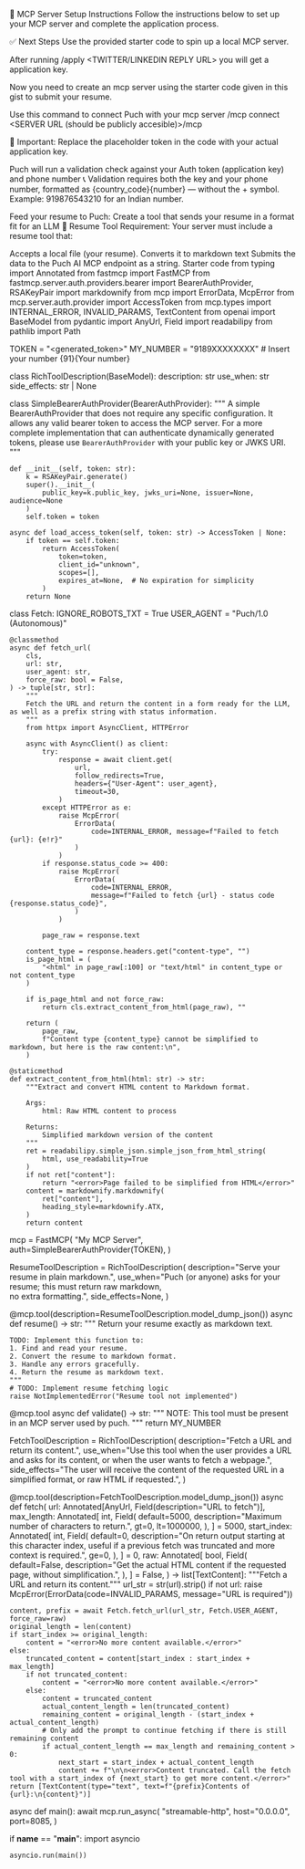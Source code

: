 🚀 MCP Server Setup Instructions
Follow the instructions below to set up your MCP server and complete the application process.

✅ Next Steps
Use the provided starter code to spin up a local MCP server.

After running /apply <TWITTER/LINKEDIN REPLY URL> you will get a application key.

Now you need to create an mcp server using the starter code given in this gist to submit your resume.

Use this command to connect Puch with your mcp server /mcp connect <SERVER URL (should be publicly accesible)>/mcp <AUTH TOKEN>

🔑 Important: Replace the placeholder token in the code with your actual application key.

Puch will run a validation check against your Auth token (application key) and phone number
📞 Validation requires both the key and your phone number, formatted as {country_code}{number} — without the + symbol.
Example: 919876543210 for an Indian number.

Feed your resume to Puch: Create a tool that sends your resume in a format fit for an LLM
📎 Resume Tool Requirement:
Your server must include a resume tool that:

Accepts a local file (your resume).
Converts it to markdown text
Submits the data to the Puch AI MCP endpoint as a string.
Starter code
from typing import Annotated
from fastmcp import FastMCP
from fastmcp.server.auth.providers.bearer import BearerAuthProvider, RSAKeyPair
import markdownify
from mcp import ErrorData, McpError
from mcp.server.auth.provider import AccessToken
from mcp.types import INTERNAL_ERROR, INVALID_PARAMS, TextContent
from openai import BaseModel
from pydantic import AnyUrl, Field
import readabilipy
from pathlib import Path

TOKEN = "<generated_token>"
MY_NUMBER = "9189XXXXXXXX"  # Insert your number {91}{Your number}


class RichToolDescription(BaseModel):
    description: str
    use_when: str
    side_effects: str | None


class SimpleBearerAuthProvider(BearerAuthProvider):
    """
    A simple BearerAuthProvider that does not require any specific configuration.
    It allows any valid bearer token to access the MCP server.
    For a more complete implementation that can authenticate dynamically generated tokens,
    please use `BearerAuthProvider` with your public key or JWKS URI.
    """

    def __init__(self, token: str):
        k = RSAKeyPair.generate()
        super().__init__(
            public_key=k.public_key, jwks_uri=None, issuer=None, audience=None
        )
        self.token = token

    async def load_access_token(self, token: str) -> AccessToken | None:
        if token == self.token:
            return AccessToken(
                token=token,
                client_id="unknown",
                scopes=[],
                expires_at=None,  # No expiration for simplicity
            )
        return None


class Fetch:
    IGNORE_ROBOTS_TXT = True
    USER_AGENT = "Puch/1.0 (Autonomous)"

    @classmethod
    async def fetch_url(
        cls,
        url: str,
        user_agent: str,
        force_raw: bool = False,
    ) -> tuple[str, str]:
        """
        Fetch the URL and return the content in a form ready for the LLM, as well as a prefix string with status information.
        """
        from httpx import AsyncClient, HTTPError

        async with AsyncClient() as client:
            try:
                response = await client.get(
                    url,
                    follow_redirects=True,
                    headers={"User-Agent": user_agent},
                    timeout=30,
                )
            except HTTPError as e:
                raise McpError(
                    ErrorData(
                        code=INTERNAL_ERROR, message=f"Failed to fetch {url}: {e!r}"
                    )
                )
            if response.status_code >= 400:
                raise McpError(
                    ErrorData(
                        code=INTERNAL_ERROR,
                        message=f"Failed to fetch {url} - status code {response.status_code}",
                    )
                )

            page_raw = response.text

        content_type = response.headers.get("content-type", "")
        is_page_html = (
            "<html" in page_raw[:100] or "text/html" in content_type or not content_type
        )

        if is_page_html and not force_raw:
            return cls.extract_content_from_html(page_raw), ""

        return (
            page_raw,
            f"Content type {content_type} cannot be simplified to markdown, but here is the raw content:\n",
        )

    @staticmethod
    def extract_content_from_html(html: str) -> str:
        """Extract and convert HTML content to Markdown format.

        Args:
            html: Raw HTML content to process

        Returns:
            Simplified markdown version of the content
        """
        ret = readabilipy.simple_json.simple_json_from_html_string(
            html, use_readability=True
        )
        if not ret["content"]:
            return "<error>Page failed to be simplified from HTML</error>"
        content = markdownify.markdownify(
            ret["content"],
            heading_style=markdownify.ATX,
        )
        return content




mcp = FastMCP(
    "My MCP Server",
    auth=SimpleBearerAuthProvider(TOKEN),
)

ResumeToolDescription = RichToolDescription(
    description="Serve your resume in plain markdown.",
    use_when="Puch (or anyone) asks for your resume; this must return raw markdown, \
no extra formatting.",
    side_effects=None,
)

@mcp.tool(description=ResumeToolDescription.model_dump_json())
async def resume() -> str:
    """
    Return your resume exactly as markdown text.
    
    TODO: Implement this function to:
    1. Find and read your resume.
    2. Convert the resume to markdown format.
    3. Handle any errors gracefully.
    4. Return the resume as markdown text.
    """
    # TODO: Implement resume fetching logic
    raise NotImplementedError("Resume tool not implemented")


@mcp.tool
async def validate() -> str:
    """
    NOTE: This tool must be present in an MCP server used by puch.
    """
    return MY_NUMBER


FetchToolDescription = RichToolDescription(
    description="Fetch a URL and return its content.",
    use_when="Use this tool when the user provides a URL and asks for its content, or when the user wants to fetch a webpage.",
    side_effects="The user will receive the content of the requested URL in a simplified format, or raw HTML if requested.",
)


@mcp.tool(description=FetchToolDescription.model_dump_json())
async def fetch(
    url: Annotated[AnyUrl, Field(description="URL to fetch")],
    max_length: Annotated[
        int,
        Field(
            default=5000,
            description="Maximum number of characters to return.",
            gt=0,
            lt=1000000,
        ),
    ] = 5000,
    start_index: Annotated[
        int,
        Field(
            default=0,
            description="On return output starting at this character index, useful if a previous fetch was truncated and more context is required.",
            ge=0,
        ),
    ] = 0,
    raw: Annotated[
        bool,
        Field(
            default=False,
            description="Get the actual HTML content if the requested page, without simplification.",
        ),
    ] = False,
) -> list[TextContent]:
    """Fetch a URL and return its content."""
    url_str = str(url).strip()
    if not url:
        raise McpError(ErrorData(code=INVALID_PARAMS, message="URL is required"))

    content, prefix = await Fetch.fetch_url(url_str, Fetch.USER_AGENT, force_raw=raw)
    original_length = len(content)
    if start_index >= original_length:
        content = "<error>No more content available.</error>"
    else:
        truncated_content = content[start_index : start_index + max_length]
        if not truncated_content:
            content = "<error>No more content available.</error>"
        else:
            content = truncated_content
            actual_content_length = len(truncated_content)
            remaining_content = original_length - (start_index + actual_content_length)
            # Only add the prompt to continue fetching if there is still remaining content
            if actual_content_length == max_length and remaining_content > 0:
                next_start = start_index + actual_content_length
                content += f"\n\n<error>Content truncated. Call the fetch tool with a start_index of {next_start} to get more content.</error>"
    return [TextContent(type="text", text=f"{prefix}Contents of {url}:\n{content}")]


async def main():
    await mcp.run_async(
        "streamable-http",
        host="0.0.0.0",
        port=8085,
    )


if __name__ == "__main__":
    import asyncio

    asyncio.run(main())